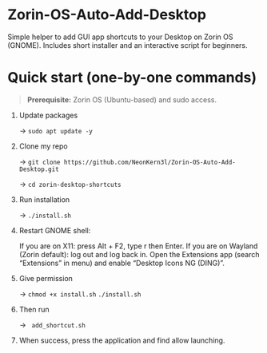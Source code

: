# Zorin-OS-Auto-Add-Desktop
Simple helper to add GUI app shortcuts to your Desktop on Zorin OS (GNOME). Includes short installer and an interactive script for beginners.

# Quick start (one-by-one commands)

> **Prerequisite:** Zorin OS (Ubuntu-based) and sudo access.

1. Update packages
   
   -> ``` sudo apt update -y ```
   
3. Clone my repo

   -> ``` git clone https://github.com/NeonKern3l/Zorin-OS-Auto-Add-Desktop.git ```

   -> ```cd zorin-desktop-shortcuts ```
   
5. Run installation
   
   -> ``` ./install.sh ```
   
6. Restart GNOME shell:
   
   If you are on X11: press Alt + F2, type r then Enter.
   If you are on Wayland (Zorin default): log out and log back in.
   Open the Extensions app (search “Extensions” in menu) and enable “Desktop Icons NG (DING)”.
   
7. Give permission
   
   -> ``` chmod +x install.sh ```
   ``` ./install.sh ```
   
8. Then run
    
    -> ``` add_shortcut.sh``` 
    
9. When success, press the application and find allow launching.
